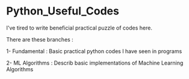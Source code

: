 # Python_Useful_Codes


I've tired to write beneficial practical puzzle of codes here. 


There are these branches :

1- Fundamental : Basic practical python codes I have seen in programs

2- ML Algorithms : Describ basic implementations of Machine Learning Algorithms
